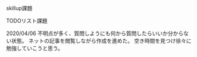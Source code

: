 skillup課題

TODOリスト課題

2020/04/06
不明点が多く、質問しようにも何から質問したらいいか分からない状態。
ネットの記事を閲覧しながら作成を進めた。
空き時間を見つけ徐々に勉強していこうと思う。